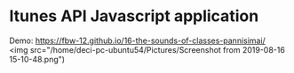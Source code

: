 # Itunes API Javascript application

Demo: https://fbw-12.github.io/16-the-sounds-of-classes-pannisimai/ <br>
<img src="/home/deci-pc-ubuntu54/Pictures/Screenshot from 2019-08-16 15-10-48.png")
